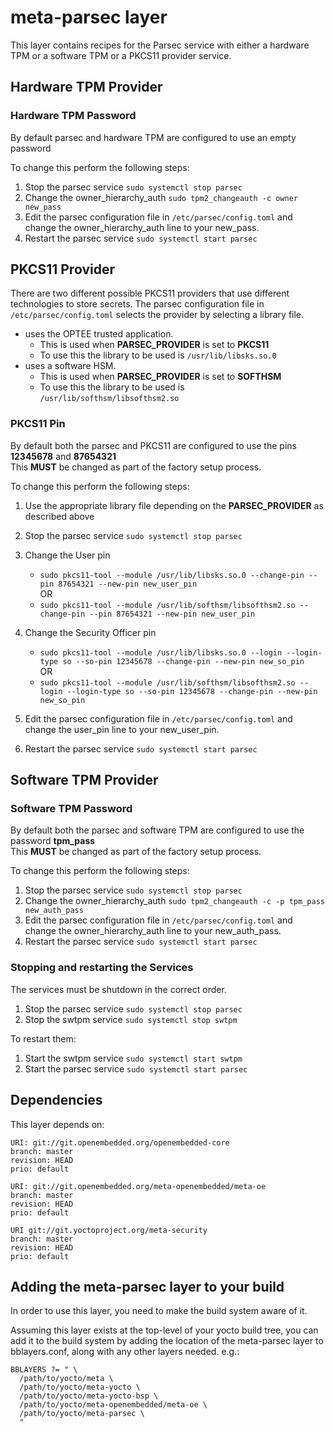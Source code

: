 # meta-parsec layer


This layer contains recipes for the Parsec service with either a hardware TPM or a software TPM or a PKCS11 provider service.

## Hardware TPM Provider

### Hardware TPM Password

By default parsec and hardware TPM are configured to use an empty password  

To change this perform the following steps:
1. Stop the parsec service `sudo systemctl stop parsec`
1. Change the owner_hierarchy_auth `sudo tpm2_changeauth -c owner new_pass`
1. Edit the parsec configuration file in ```/etc/parsec/config.toml``` and change the owner_hierarchy_auth line to your new_pass.
1. Restart the parsec service `sudo systemctl start parsec`

## PKCS11 Provider

There are two different possible PKCS11 providers that use different technologies to store secrets. The parsec configuration file in ```/etc/parsec/config.toml```  selects the provider by selecting a library file.

- uses the OPTEE trusted application.  
  - This is used when **PARSEC_PROVIDER** is set to **PKCS11**  
  - To use this the library to be used is `/usr/lib/libsks.so.0`  
- uses a software HSM.  
  - This is used when **PARSEC_PROVIDER** is set to **SOFTHSM**  
  - To use this the library to be used is `/usr/lib/softhsm/libsofthsm2.so`  


### PKCS11 Pin

By default both the parsec and PKCS11 are configured to use the pins **12345678** and **87654321**  
This **MUST** be changed as part of the factory setup process.  

To change this perform the following steps:
1. Use the appropriate library file depending on the **PARSEC_PROVIDER** as described above
1. Stop the parsec service `sudo systemctl stop parsec`
1. Change the User pin  
   - `sudo pkcs11-tool --module /usr/lib/libsks.so.0 --change-pin --pin 87654321 --new-pin new_user_pin`  
   OR  
   - `sudo pkcs11-tool --module /usr/lib/softhsm/libsofthsm2.so --change-pin --pin 87654321 --new-pin new_user_pin`

1. Change the Security Officer pin  
   - `sudo pkcs11-tool --module /usr/lib/libsks.so.0 --login --login-type so --so-pin 12345678 --change-pin --new-pin new_so_pin`  
   OR  
   - `sudo pkcs11-tool --module /usr/lib/softhsm/libsofthsm2.so --login --login-type so --so-pin 12345678 --change-pin --new-pin new_so_pin`
1. Edit the parsec configuration file in ```/etc/parsec/config.toml``` and change the user_pin line to your new_user_pin.
1. Restart the parsec service `sudo systemctl start parsec`


## Software TPM Provider

### Software TPM Password

By default both the parsec and software TPM are configured to use the password **tpm_pass**  
This **MUST** be changed as part of the factory setup process.  

To change this perform the following steps:
1. Stop the parsec service `sudo systemctl stop parsec`
1. Change the owner_hierarchy_auth `sudo tpm2_changeauth -c -p tpm_pass new_auth_pass`
1. Edit the parsec configuration file in ```/etc/parsec/config.toml``` and change the owner_hierarchy_auth line to your new_auth_pass.
1. Restart the parsec service `sudo systemctl start parsec`

### Stopping and restarting the Services

The services must be shutdown in the correct order.

1. Stop the parsec service `sudo systemctl stop parsec`
1. Stop the swtpm service `sudo systemctl stop swtpm`

To restart them:

1. Start the swtpm service `sudo systemctl start swtpm`
1. Start the parsec service `sudo systemctl start parsec`




## Dependencies

This layer depends on:

    URI: git://git.openembedded.org/openembedded-core
    branch: master
    revision: HEAD
    prio: default

    URI: git://git.openembedded.org/meta-openembedded/meta-oe
    branch: master
    revision: HEAD
    prio: default

    URI git://git.yoctoproject.org/meta-security
    branch: master
    revision: HEAD
    prio: default

## Adding the meta-parsec layer to your build

In order to use this layer, you need to make the build system aware of
it.

Assuming this layer exists at the top-level of your
yocto build tree, you can add it to the build system by adding the
location of the meta-parsec layer to bblayers.conf, along with any
other layers needed. e.g.:

    BBLAYERS ?= " \
      /path/to/yocto/meta \
      /path/to/yocto/meta-yocto \
      /path/to/yocto/meta-yocto-bsp \
      /path/to/yocto/meta-openembedded/meta-oe \
      /path/to/yocto/meta-parsec \
      "


